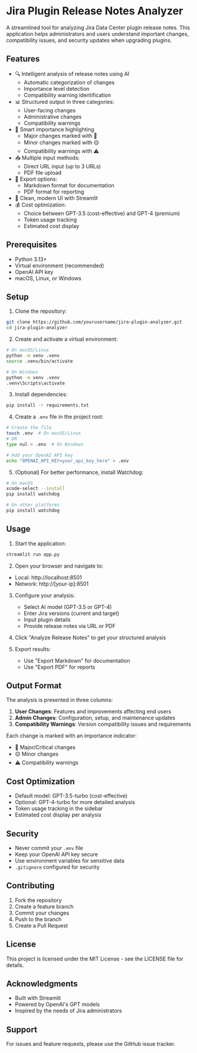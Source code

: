 # Jira Plugin Release Notes Analyzer

A streamlined tool for analyzing Jira Data Center plugin release notes. This application helps administrators and users understand important changes, compatibility issues, and security updates when upgrading plugins.

## Features

- 🔍 Intelligent analysis of release notes using AI
  - Automatic categorization of changes
  - Importance level detection
  - Compatibility warning identification
- 📊 Structured output in three categories:
  - User-facing changes
  - Administrative changes
  - Compatibility warnings
- 🎯 Smart importance highlighting
  - Major changes marked with 🔴
  - Minor changes marked with 🟡
  - Compatibility warnings with ⚠️
- 📥 Multiple input methods:
  - Direct URL input (up to 3 URLs)
  - PDF file upload
- 💾 Export options:
  - Markdown format for documentation
  - PDF format for reporting
- 🎨 Clean, modern UI with Streamlit
- 💰 Cost optimization:
  - Choice between GPT-3.5 (cost-effective) and GPT-4 (premium)
  - Token usage tracking
  - Estimated cost display

## Prerequisites

- Python 3.13+
- Virtual environment (recommended)
- OpenAI API key
- macOS, Linux, or Windows

## Setup

1. Clone the repository:
```bash
git clone https://github.com/yourusername/jira-plugin-analyzer.git
cd jira-plugin-analyzer
```

2. Create and activate a virtual environment:
```bash
# On macOS/Linux
python -m venv .venv
source .venv/bin/activate

# On Windows
python -m venv .venv
.venv\Scripts\activate
```

3. Install dependencies:
```bash
pip install -r requirements.txt
```

4. Create a `.env` file in the project root:
```bash
# Create the file
touch .env  # On macOS/Linux
# OR
type nul > .env  # On Windows

# Add your OpenAI API key
echo "OPENAI_API_KEY=your_api_key_here" > .env
```

5. (Optional) For better performance, install Watchdog:
```bash
# On macOS
xcode-select --install
pip install watchdog

# On other platforms
pip install watchdog
```

## Usage

1. Start the application:
```bash
streamlit run app.py
```

2. Open your browser and navigate to:
- Local: http://localhost:8501
- Network: http://[your-ip]:8501

3. Configure your analysis:
   - Select AI model (GPT-3.5 or GPT-4)
   - Enter Jira versions (current and target)
   - Input plugin details
   - Provide release notes via URL or PDF

4. Click "Analyze Release Notes" to get your structured analysis

5. Export results:
   - Use "Export Markdown" for documentation
   - Use "Export PDF" for reports

## Output Format

The analysis is presented in three columns:
1. **User Changes**: Features and improvements affecting end users
2. **Admin Changes**: Configuration, setup, and maintenance updates
3. **Compatibility Warnings**: Version compatibility issues and requirements

Each change is marked with an importance indicator:
- 🔴 Major/Critical changes
- 🟡 Minor changes
- ⚠️ Compatibility warnings

## Cost Optimization

- Default model: GPT-3.5-turbo (cost-effective)
- Optional: GPT-4-turbo for more detailed analysis
- Token usage tracking in the sidebar
- Estimated cost display per analysis

## Security

- Never commit your `.env` file
- Keep your OpenAI API key secure
- Use environment variables for sensitive data
- `.gitignore` configured for security

## Contributing

1. Fork the repository
2. Create a feature branch
3. Commit your changes
4. Push to the branch
5. Create a Pull Request

## License

This project is licensed under the MIT License - see the LICENSE file for details.

## Acknowledgments

- Built with Streamlit
- Powered by OpenAI's GPT models
- Inspired by the needs of Jira administrators

## Support

For issues and feature requests, please use the GitHub issue tracker. 
